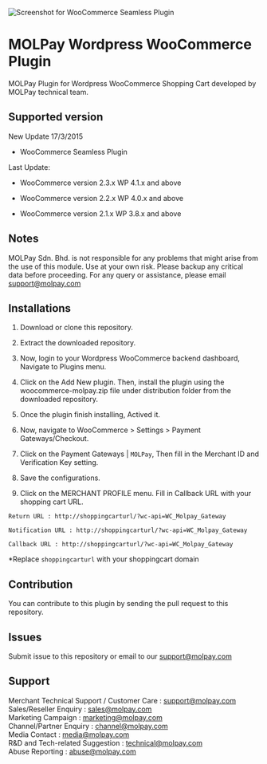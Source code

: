 ![Screenshot for WooCommerce Seamless Plugin](https://cloud.githubusercontent.com/assets/6263224/6680657/489316a2-cc95-11e4-8bf2-356b3c1f4526.jpg)

MOLPay Wordpress WooCommerce Plugin
=====================

MOLPay Plugin for Wordpress WooCommerce Shopping Cart developed by MOLPay technical team.


Supported version
-----------------
New Update 17/3/2015

- WooCommerce Seamless Plugin

Last Update:

- WooCommerce version 2.3.x WP 4.1.x and above

- WooCommerce version 2.2.x WP 4.0.x and above

- WooCommerce version 2.1.x WP 3.8.x and above

Notes
-----

MOLPay Sdn. Bhd. is not responsible for any problems that might arise from the use of this module. 
Use at your own risk. Please backup any critical data before proceeding. For any query or 
assistance, please email support@molpay.com 


Installations
-------------

1. Download or clone this repository.

2. Extract the downloaded repository.

2. Now, login to your Wordpress WooCommerce backend dashboard, Navigate to Plugins menu.

3. Click on the Add New plugin. Then, install the plugin using the woocommerce-molpay.zip file under distribution folder from the downloaded repository.

4. Once the plugin finish installing, Actived it.

5. Now, navigate to WooCommerce > Settings > Payment Gateways/Checkout.

6. Click on the Payment Gateways | `MOLPay`, Then fill in the Merchant ID and Verification Key setting.

7. Save the configurations.

8. Click on the MERCHANT PROFILE menu. Fill in Callback URL with your shopping cart URL.

  ``Return URL : http://shoppingcarturl/?wc-api=WC_Molpay_Gateway``
  
  ``Notification URL : http://shoppingcarturl/?wc-api=WC_Molpay_Gateway`` 

  ``Callback URL : http://shoppingcarturl/?wc-api=WC_Molpay_Gateway`` 
  
*Replace `shoppingcarturl` with your shoppingcart domain

Contribution
------------

You can contribute to this plugin by sending the pull request to this repository.


Issues
------------

Submit issue to this repository or email to our support@molpay.com


Support
-------

Merchant Technical Support / Customer Care : support@molpay.com <br>
Sales/Reseller Enquiry : sales@molpay.com <br>
Marketing Campaign : marketing@molpay.com <br>
Channel/Partner Enquiry : channel@molpay.com <br>
Media Contact : media@molpay.com <br>
R&D and Tech-related Suggestion : technical@molpay.com <br>
Abuse Reporting : abuse@molpay.com
